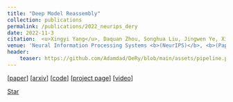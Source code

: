 ```yaml
---
title: "Deep Model Reassembly"
collection: publications
permalink: /publications/2022_neurips_dery
date: 2022-11-3
citation:  <u>Xingyi Yang</u>, Daquan Zhou, Songhua Liu, Jingwen Ye, Xinchao Wang
venue: 'Neural Information Processing Systems <b>(NeurIPS)</b>, <b>(Paper Award Nomination)</b>'
header:
    teaser: https://github.com/Adamdad/DeRy/blob/main/assets/pipeline.png
---
```



[[paper](https://openreview.net/forum?id=gtCPWaY5bNh)] [[arxiv](https://arxiv.org/abs/2210.17409)]  [[code](https://github.com/Adamdad/DeRy)] [[project page](https://adamdad.github.io/dery/)] [[video](https://www.youtube.com/watch?v=q3WHjFWJ8w4)] 

<!-- Place this tag where you want the button to render. -->
<a class="github-button" href="https://github.com/Adamdad/Dery" data-icon="octicon-star" data-show-count="true" aria-label="Star Adamdad/Dery on GitHub">Star</a>